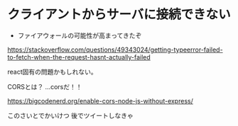 # クライアントからサーバに接続できない

+ ファイアウォールの可能性が高まってきたぞ

https://stackoverflow.com/questions/49343024/getting-typeerror-failed-to-fetch-when-the-request-hasnt-actually-failed

react固有の問題かもしれない。


CORSとは？
…corsだ！！

https://bigcodenerd.org/enable-cors-node-js-without-express/

このさいとでかいけつ
後でツイートしなきゃ

